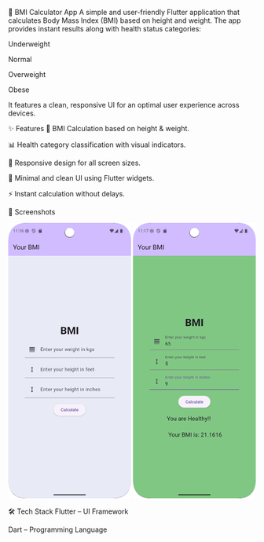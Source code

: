 📱 BMI Calculator App
A simple and user-friendly Flutter application that calculates Body Mass Index (BMI) based on height and weight.
The app provides instant results along with health status categories:

Underweight

Normal

Overweight

Obese

It features a clean, responsive UI for an optimal user experience across devices.

✨ Features
🧮 BMI Calculation based on height & weight.

📊 Health category classification with visual indicators.

📱 Responsive design for all screen sizes.

🎨 Minimal and clean UI using Flutter widgets.

⚡ Instant calculation without delays.

📸 Screenshots
<p align="center"> <img src="screenshots/home.png" alt="Home Screen" width="250"/> <img src="screenshots/result.png" alt="Result Screen" width="250"/> </p>

🛠️ Tech Stack
Flutter – UI Framework

Dart – Programming Language
